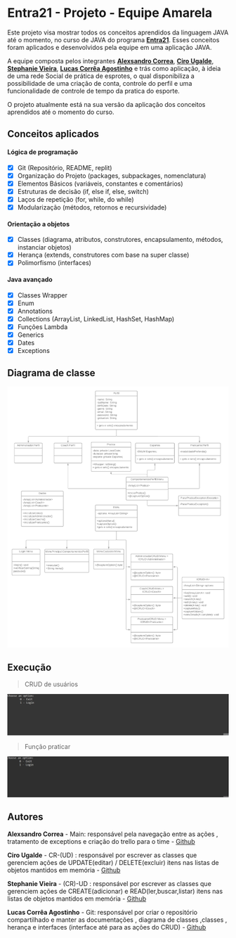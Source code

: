 # Entra21 - Projeto - Equipe Amarela

Este projeto visa mostrar todos os conceitos aprendidos da linguagem JAVA até o momento, no curso de JAVA do programa [**Entra21**](https://www.entra21.com.br/). Esses conceitos foram aplicados e desenvolvidos pela equipe em uma aplicação JAVA.

A equipe composta pelos integrantes [**Alexsandro Correa**](https://github.com/Alexsandro-Correa), [**Ciro Ugalde**](https://github.com/Ciro-Ugalde), [**Stephanie Vieira**](https://github.com/Ste-Vieira), [**Lucas Corrêa Agostinho**](https://github.com/lucascagostinho) e trás como aplicação, à ideia de uma rede Social de prática de esprotes, o qual disponibiliza a possibilidade de uma criação de conta, controle do perfil e uma funcionalidade de controle de tempo da pratica do esporte.

O projeto atualmente está na sua versão da aplicação dos conceitos aprendidos até o momento do curso.

## Conceitos aplicados

#### Lógica de programação

- [x] Git (Repositório, README, replit)
- [x] Organização do Projeto (packages, subpackages, nomenclatura)
- [x] Elementos Básicos (variáveis, constantes e comentários)
- [x] Estruturas de decisão (if, else if, else, switch)
- [x] Laços de repetição (for, while, do while)
- [x] Modularização (métodos, retornos e recursividade)

#### Orientação a objetos

- [x] Classes (diagrama, atributos, construtores, encapsulamento, métodos, instanciar objetos)
- [x] Herança (extends, construtores com base na super classe)
- [x] Polimorfismo (interfaces)

#### Java avançado

- [x] Classes Wrapper
- [x] Enum
- [x] Annotations
- [x] Collections (ArrayList, LinkedList, HashSet, HashMap)
- [x] Funções Lambda
- [x] Generics
- [x] Dates
- [x] Exceptions

## Diagrama de classe

![Diagrama de classes](./img/Diagrama%20Projeto%20Entra%2021.png "Diagrama de classes.")

## Execução

> CRUD de usuários

![CRUD de usuários](./img/crud.gif "CRUD de usuários")

> Função praticar

![Função praticars](./img/pratica.gif "Função praticar")



## Autores

**Alexsandro Correa** - Main: responsável pela navegação entre as ações , tratamento de exceptions e criação do trello para o time - [Github](https://github.com/Alexsandro-Correa)

**Ciro Ugalde** - CR-(UD) : responsável por escrever as classes que gerenciem ações de UPDATE(editar) / DELETE(excluir) itens nas listas de objetos mantidos em memória - [Github](https://github.com/Ciro-Ugalde)

**Stephanie Vieira** - (CR)-UD : responsável por escrever as classes que gerenciem ações de CREATE(adicionar) e READ(ler,buscar,listar) itens nas listas de objetos mantidos em memória - [Github](https://github.com/Ste-Vieira)

**Lucas Corrêa Agostinho** - Git: responsável por criar o repositório compartilhado e manter as documentações , diagrama de classes ,classes , herança e interfaces (interface até para as ações do CRUD) - [Github](https://github.com/lucascagostinho)
